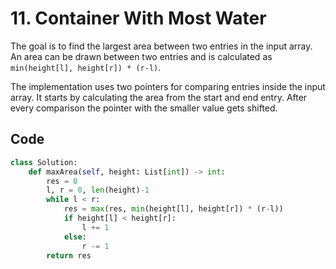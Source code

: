 # 11. Container With Most Water
The goal is to find the largest area between two entries in the input array. An area can be drawn between two entries and is calculated as `min(height[l], height[r]) * (r-l)`.

The implementation uses two pointers for comparing entries inside the input array. It starts by calculating the area from the start and end entry. After every comparison the pointer with the smaller value gets shifted.


## Code
```python
class Solution:
    def maxArea(self, height: List[int]) -> int:
        res = 0
        l, r = 0, len(height)-1
        while l < r:
            res = max(res, min(height[l], height[r]) * (r-l))
            if height[l] < height[r]:
                l += 1
            else:
                r -= 1
        return res
```
